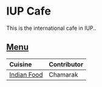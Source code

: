 # IUP Cafe

This is the international cafe in IUP..

## [Menu](menu.md)

| Cuisine                               | Contributor        |
|:--------------------------------------|--------------------|
| [Indian Food](menu.md#indian-food)    | Chamarak           |